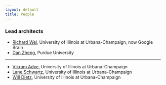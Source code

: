 ```yaml
---
layout: default
title: People
---
```


### Lead architects

- [Richard Wei](http://rxwei.me/about), University of Illinois at Urbana-Champaign, now Google Brain
- [Dan Zheng](http://danzheng.me), Purdue University

---

- [Vikram Adve](http://vikram.cs.illinois.edu), University of Illinois at Urbana-Champaign
- [Lane Schwartz](http://dowobeha.github.io), University of Illinois at Urbana-Champaign
- [Will Dietz](http://wdtz.org), University of Illinois at Urbana-Champaign
